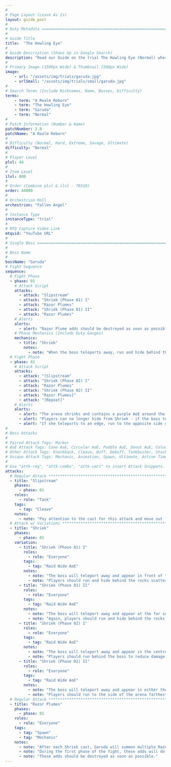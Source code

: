 ```yaml
---
#
# Page Layout (Leave As Is)
layout: guide_post
#
# Duty Metadata ================================================================
#
# Guide Title
title:  "The Howling Eye"
#
# Guide Description (Shows Up in Google Search)
description: "Read our Guide on the trial The Howling Eye (Normal) where you'll face off against Garuda."
#
# Primary Image (1500px Wide) & Thumbnail (500px Wide)
image:
    - url: "/assets/img/trials/garuda.jpg"
    - urlSmall: "/assets/img/trials/small/garuda.jpg"
#
# Search Terms (Include Nicknames, Name, Bosses, Difficulty)
terms:
    - term: "A Realm Reborn"
    - term: "The Howling Eye"
    - term: "Garuda"
    - term: "Normal"
#
# Patch Information (Number & Name)
patchNumber: 2.0
patchName: "A Realm Reborn"
#
# Difficulty (Normal, Hard, Extreme, Savage, Ultimate)
difficulty: "Normal"
#
# Player Level
plvl: 44
#
# Item Level
ilvl: 000
#
# Order (Combine plvl & ilvl - 70310)
order: 44000
#
# Orchestrion Roll
orchestrion: "Fallen Angel"
#
# Instance Type
instanceType: "trial"
#
# MTQ Capture Video Link
mtqvid: "YouTube URL"
#
# Single Boss ==================================================================
#
# Boss Name
#
bossName: "Garuda"
# Fight Sequence
sequence:
  # Fight Phase
  - phase: 01
    # Attack Script
    attacks:
      - attack: "Slipstream"
      - attack: "Shriek (Phase 01) I"
      - attack: "Razor Plumes"
      - attack: "Shriek (Phase 01) II"
      - attack: "Razor Plumes"
    # Alerts
    alerts:
      - alert: "Razor Plume adds should be destroyed as soon as possible during this phase to ensure the survival of the rock pillars."
    # Phase Mechanics (Include Duty Gauges)
    mechanics:
      - title: "Shriek"
        notes:
          - note: "When the boss teleports away, run and hide behind the rocks to avoid being hit by Shriek - the rock must be between you and the boss."
  # Fight Phase
  - phase: 02
    # Attack Script
    attacks:
      - attack: "[Slipstream"
      - attack: "Shriek (Phase 02) I"
      - attack: "Razor Plumes"
      - attack: "Shriek (Phase 02) II"
      - attack: "Razor Plumes]"
      - attack: "[Repeat]"
    # Alerts
    alerts:
      - alert: "The arena shrinks and contains a purple AoE around the edge that causes damage - avoid standing in this at all costs."
      - alert: "Players can no longer hide from Shriek - if the boss teleports to the center, run behind her."
      - alert: "If she teleports to an edge, run to the opposite side of the arena to reduce damage."
#
# Boss Attacks
#
# Paired Attack Tags: Marker
# AoE Attack Tags: Cone AoE, Circular AoE, Puddle AoE, Donut AoE, Column AoE, Area AoE, Point Blank AoE, Raid Wide AoE, Proximity AoE
# Other Attack Tags: Knockback, Cleave, Buff, Debuff, Tankbuster, Stack, Spread, Tether, Stun
# Unique Attack Tags: Mechanic, Animation, Spawn, Ultimate, Active Time Maneuver
#
# Use "attk-reg", "attk-combo", "attk-vari" to insert Attack Snippets.
attacks:
  # Regular Attack *************************************************************
  - title: "Slipstream"
    phases:
      - phase: 01
    roles:
      - role: "Tank"
    tags:
      - tag: "Cleave"
    notes:
      - note: "Pay attention to the cast for this attack and move out from in front of the boss to avoid damage."
  # Attack w/ Variations ***************************************************
  - title: "Shriek"
    phases:
      - phase: 01
    variation:
      - title: "Shriek (Phase 01) I"
        roles:
          - role: "Everyone"
        tags:
          - tag: "Raid Wide AoE"
        notes:
          - note: "The boss will teleport away and appear in front of the rock at the north of the arena."
          - note: "Players should run and hide behind the rocks scattered around the arena to avoid being hit."
      - title: "Shriek (Phase 01) II"
        roles:
          - role: "Everyone"
        tags:
          - tag: "Raid Wide AoE"
        notes:
          - note: "The boss will teleport away and appear at the far south of the arena."
          - note: "Again, players should run and hide behind the rocks scattered around the arena to avoid being hit."
      - title: "Shriek (Phase 02) I"
        roles:
          - role: "Everyone"
        tags:
          - tag: "Raid Wide AoE"
        notes:
          - note: "The boss will teleport away and appear in the centre of the arena."
          - note: "Players should run behind the boss to reduce damage received."
      - title: "Shriek (Phase 02) II"
        roles:
          - role: "Everyone"
        tags:
          - tag: "Raid Wide AoE"
        notes:
          - note: "The boss will teleport away and appear in either the north or south of the arena."
          - note: "Players should run to the side of the arena farthest from the boss without entering the purple arena AoE."
  # Regular Attack *********************************************************
  - title: "Razor Plumes"
    phases:
      - phase: 01
    roles:
      - role: "Everyone"
    tags:
      - tag: "Spawn"
      - tag: "Mechanic"
    notes:
      - note: "After each Shriek cast, Garuda will summon multiple Razor Plume adds."
      - note: "During the first phase of the fight, these adds will do damage to the rocks in the arena, potentially destroying them before you can use them to hide."
      - note: "These adds should be destroyed as soon as possible."
---
```


